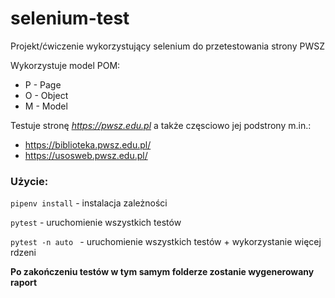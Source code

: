 # selenium-test

Projekt/ćwiczenie wykorzystujący selenium do przetestowania strony PWSZ

Wykorzystuje model
POM:

* P - Page
* O - Object
* M - Model

Testuje stronę *https://pwsz.edu.pl*
a także częsciowo jej podstrony
m.in.:

- https://biblioteka.pwsz.edu.pl/
- https://usosweb.pwsz.edu.pl/

### Użycie:

`pipenv install` - instalacja zależności

`pytest` - uruchomienie wszystkich testów

`pytest -n auto ` - uruchomienie wszystkich testów + wykorzystanie więcej rdzeni

**Po zakończeniu testów w tym samym folderze zostanie wygenerowany raport**




